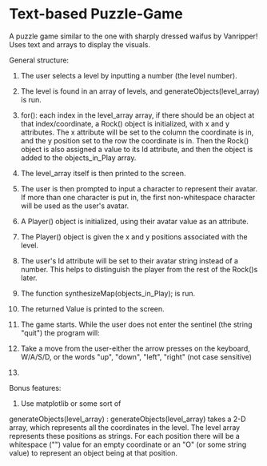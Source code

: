 # Text-based Puzzle-Game
A puzzle game similar to the one with sharply dressed waifus by Vanripper!
Uses text and arrays to display the visuals. 

General structure:

1. The user selects a level by inputting a number (the level number).
2. The level is found in an array of levels, and generateObjects(level_array) is run.
3. for(): each index in the level_array array, if there should be an object at that index/coordinate, a Rock() object is initialized, with x and y attributes. The x attribute will be set to the column the coordinate is in, and the y position set to the row the coordinate is in. Then the Rock() object is also assigned a value to its Id attribute, and then the object is added to the objects_in_Play array.
4. The level_array itself is then printed to the screen. 

6. The user is then prompted to input a character to represent their avatar. If more than one character is put in, the first non-whitespace character will be used as the user's avatar.
7. A Player() object is initialized, using their avatar value as an attribute.
8. The Player() object is given the x and y positions associated with the level.
9. The user's Id attribute will be set to their avatar string instead of a number. This helps to distinguish the player from the rest of the Rock()s later.

10. The function synthesizeMap(objects_in_Play); is run. 
11. The returned Value is printed to the screen.

12. The game starts. While the user does not enter the sentinel (the string "quit") the program will:
13. Take a move from the user-either the arrow presses on the keyboard, W/A/S/D, or the words "up", "down", "left", "right" (not case sensitive)
14. 


Bonus features:
1. Use matplotlib or some sort of 


generateObjects(level_array)
: generateObjects(level_array) takes a 2-D array, which represents all the coordinates in the level. The level array represents these positions as strings. For each position there will be a whitespace ("") value for an empty coordinate or an "O" (or some string value) to represent an object being at that position.
